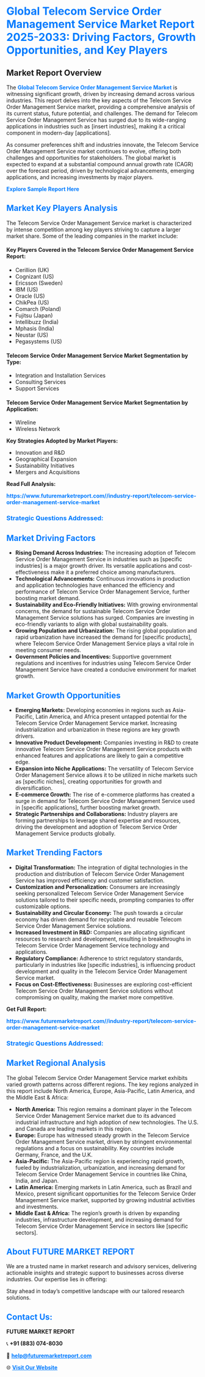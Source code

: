 <h1 style="color: #007BFF;">Global Telecom Service Order Management Service Market Report 2025-2033: Driving Factors, Growth Opportunities, and Key Players</h1>

<section id="overview">
<h2>Market Report Overview</h2>
<p>The <a href="https://www.futuremarketreport.com//industry-report/telecom-service-order-management-service-market" style="color: #007BFF; text-decoration: none;"><strong>Global Telecom Service Order Management Service Market</strong></a> is witnessing significant growth, driven by increasing demand across various industries. This report delves into the key aspects of the Telecom Service Order Management Service market, providing a comprehensive analysis of its current status, future potential, and challenges. The demand for Telecom Service Order Management Service has surged due to its wide-ranging applications in industries such as [insert industries], making it a critical component in modern-day [applications].</p>
<p>As consumer preferences shift and industries innovate, the Telecom Service Order Management Service market continues to evolve, offering both challenges and opportunities for stakeholders. The global market is expected to expand at a substantial compound annual growth rate (CAGR) over the forecast period, driven by technological advancements, emerging applications, and increasing investments by major players.</p>
</section>

<section id="overview">
<p><a href="https://www.futuremarketreport.com//request-sample/reportId=53504" style="color: #007BFF; text-decoration: none;"><strong>Explore Sample Report Here</strong></a></p>
</section>

<section id="key-players">
<h2 style="color: #007BFF;">Market Key Players Analysis</h2>
<p>The Telecom Service Order Management Service market is characterized by intense competition among key players striving to capture a larger market share. Some of the leading companies in the market include:</p>
<h4>Key Players Covered in the Telecom Service Order Management Service Report:</h4>
<ul><li>Cerillion (UK)</li><li>Cognizant (US)</li><li>Ericsson (Sweden)</li><li>IBM (US)</li><li>Oracle (US)</li><li>ChikPea (US)</li><li>Comarch (Poland)</li><li>Fujitsu (Japan)</li><li>Intellibuzz (India)</li><li>Mphasis (India)</li><li>Neustar (US)</li><li>Pegasystems (US)</li></ul>
<h4>Telecom Service Order Management Service Market Segmentation by Type:</h4>
<ul><li>Integration and Installation Services</li><li>Consulting Services</li><li>Support Services</li></ul>

<h4>Telecom Service Order Management Service Market Segmentation by Application:</h4>
<ul><li>Wireline</li><li>Wireless Network</li></ul>
<p><strong>Key Strategies Adopted by Market Players:</strong></p>
<ul>
<li>Innovation and R&D</li>
<li>Geographical Expansion</li>
<li>Sustainability Initiatives</li>
<li>Mergers and Acquisitions</li>
</ul>
</section>

<section>
<p><strong>Read Full Analysis: </strong></p><a href="https://www.futuremarketreport.com//industry-report/telecom-service-order-management-service-market" style="color: #007BFF; text-decoration: none;"><strong>https://www.futuremarketreport.com//industry-report/telecom-service-order-management-service-market</strong></a>
<h3 style="color: #007BFF;">Strategic Questions Addressed:</h3>
</section>

<section id="driving-factors">
<h2 style="color: #007BFF;">Market Driving Factors</h2>
<ul>
<li><strong>Rising Demand Across Industries:</strong> The increasing adoption of Telecom Service Order Management Service in industries such as [specific industries] is a major growth driver. Its versatile applications and cost-effectiveness make it a preferred choice among manufacturers.</li>
<li><strong>Technological Advancements:</strong> Continuous innovations in production and application technologies have enhanced the efficiency and performance of Telecom Service Order Management Service, further boosting market demand.</li>
<li><strong>Sustainability and Eco-Friendly Initiatives:</strong> With growing environmental concerns, the demand for sustainable Telecom Service Order Management Service solutions has surged. Companies are investing in eco-friendly variants to align with global sustainability goals.</li>
<li><strong>Growing Population and Urbanization:</strong> The rising global population and rapid urbanization have increased the demand for [specific products], where Telecom Service Order Management Service plays a vital role in meeting consumer needs.</li>
<li><strong>Government Policies and Incentives:</strong> Supportive government regulations and incentives for industries using Telecom Service Order Management Service have created a conducive environment for market growth.</li>
</ul>
</section>

<section id="growth-opportunities">
<h2 style="color: #007BFF;">Market Growth Opportunities</h2>
<ul>
<li><strong>Emerging Markets:</strong> Developing economies in regions such as Asia-Pacific, Latin America, and Africa present untapped potential for the Telecom Service Order Management Service market. Increasing industrialization and urbanization in these regions are key growth drivers.</li>
<li><strong>Innovative Product Development:</strong> Companies investing in R&D to create innovative Telecom Service Order Management Service products with enhanced features and applications are likely to gain a competitive edge.</li>
<li><strong>Expansion into Niche Applications:</strong> The versatility of Telecom Service Order Management Service allows it to be utilized in niche markets such as [specific niches], creating opportunities for growth and diversification.</li>
<li><strong>E-commerce Growth:</strong> The rise of e-commerce platforms has created a surge in demand for Telecom Service Order Management Service used in [specific applications], further boosting market growth.</li>
<li><strong>Strategic Partnerships and Collaborations:</strong> Industry players are forming partnerships to leverage shared expertise and resources, driving the development and adoption of Telecom Service Order Management Service products globally.</li>
</ul>
</section>

<section id="trending-factors">
<h2 style="color: #007BFF;">Market Trending Factors</h2>
<ul>
<li><strong>Digital Transformation:</strong> The integration of digital technologies in the production and distribution of Telecom Service Order Management Service has improved efficiency and customer satisfaction.</li>
<li><strong>Customization and Personalization:</strong> Consumers are increasingly seeking personalized Telecom Service Order Management Service solutions tailored to their specific needs, prompting companies to offer customizable options.</li>
<li><strong>Sustainability and Circular Economy:</strong> The push towards a circular economy has driven demand for recyclable and reusable Telecom Service Order Management Service solutions.</li>
<li><strong>Increased Investment in R&D:</strong> Companies are allocating significant resources to research and development, resulting in breakthroughs in Telecom Service Order Management Service technology and applications.</li>
<li><strong>Regulatory Compliance:</strong> Adherence to strict regulatory standards, particularly in industries like [specific industries], is influencing product development and quality in the Telecom Service Order Management Service market.</li>
<li><strong>Focus on Cost-Effectiveness:</strong> Businesses are exploring cost-efficient Telecom Service Order Management Service solutions without compromising on quality, making the market more competitive.</li>
</ul>
</section>

<section>
<p><strong>Get Full Report: </strong></p><a href="https://www.futuremarketreport.com//industry-report/telecom-service-order-management-service-market" style="color: #007BFF; text-decoration: none;"><strong>https://www.futuremarketreport.com//industry-report/telecom-service-order-management-service-market</strong></a>
<h3 style="color: #007BFF;">Strategic Questions Addressed:</h3>
</section>


<section id="regional-analysis">
<h2 style="color: #007BFF;">Market Regional Analysis</h2>
<p>The global Telecom Service Order Management Service market exhibits varied growth patterns across different regions. The key regions analyzed in this report include North America, Europe, Asia-Pacific, Latin America, and the Middle East & Africa:</p>
<ul>
<li><strong>North America:</strong> This region remains a dominant player in the Telecom Service Order Management Service market due to its advanced industrial infrastructure and high adoption of new technologies. The U.S. and Canada are leading markets in this region.</li>
<li><strong>Europe:</strong> Europe has witnessed steady growth in the Telecom Service Order Management Service market, driven by stringent environmental regulations and a focus on sustainability. Key countries include Germany, France, and the U.K.</li>
<li><strong>Asia-Pacific:</strong> The Asia-Pacific region is experiencing rapid growth, fueled by industrialization, urbanization, and increasing demand for Telecom Service Order Management Service in countries like China, India, and Japan.</li>
<li><strong>Latin America:</strong> Emerging markets in Latin America, such as Brazil and Mexico, present significant opportunities for the Telecom Service Order Management Service market, supported by growing industrial activities and investments.</li>
<li><strong>Middle East & Africa:</strong> The region’s growth is driven by expanding industries, infrastructure development, and increasing demand for Telecom Service Order Management Service in sectors like [specific sectors].</li>
</ul>
</section>

<footer>
<h2 style="color: #007BFF;">About FUTURE MARKET REPORT</h2>
<p>We are a trusted name in market research and advisory services, delivering actionable insights and strategic support to businesses across diverse industries. Our expertise lies in offering:</p>

<p>Stay ahead in today’s competitive landscape with our tailored research solutions.</p>

<h2 style="color: #007BFF;">Contact Us:</h2>
<p><strong>FUTURE MARKET REPORT</strong></p>
<p>📞 <strong>+91 (883) 074-8030</strong></p>
<p>📧 <strong><a href="mailto:help@futuremarketreport.com" style="color: #007BFF;">help@futuremarketreport.com</a></strong></p>
<p>🌐 <strong><a href="https://www.futuremarketreport.com/" style="color: #007BFF;">Visit Our Website</a></strong></p>
</footer>